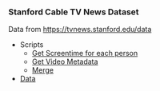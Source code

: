 ### Stanford Cable TV News Dataset

Data from https://tvnews.stanford.edu/data

* Scripts
  * [Get Screentime for each person](https://github.com/notnews/stanford_tv_news/blob/main/01_get_people_screentime.ipynb)
  * [Get Video Metadata](https://github.com/notnews/stanford_tv_news/blob/main/02_get_video_meta.ipynb)
  * [Merge](https://github.com/notnews/stanford_tv_news/blob/main/03_merge_people_video.ipynb)
* [Data](data/)

  


